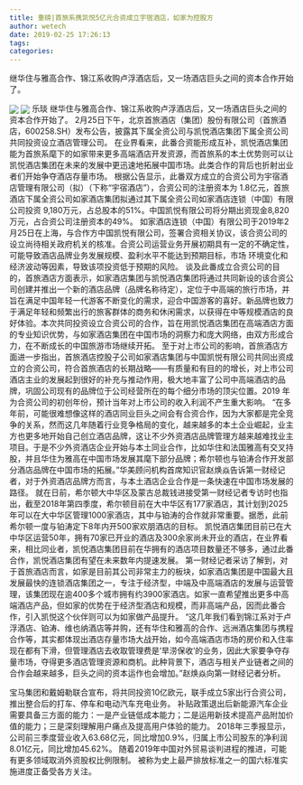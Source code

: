 ```yaml
---
title: 重磅|首旅系携凯悦5亿元合资成立宇宿酒店，如家为控股方
author: wetech
date: 2019-02-25 17:26:13
tags: 
categories: 
---
```

继华住与雅高合作、锦江系收购卢浮酒店后，又一场酒店巨头之间的资本合作开始了。
<!-- more -->
<img align="center" border="0" src="https://imgcdn.yicai.com/uppics/images/2019/02/f1808e7fa37ea7f0d65100ede8f89b59.jpg" />
<img align="center" border="0" src="https://imgcdn.yicai.com/uppics/images/2019/02/00426d90f182df980dc71ed2e82c8c6f.jpg" />
乐琰
继华住与雅高合作、锦江系收购卢浮酒店后，又一场酒店巨头之间的资本合作开始了。
2月25日下午，北京首旅酒店（集团）股份有限公司（首旅酒店，600258.SH）发布公告，披露其下属全资公司与凯悦酒店集团下属全资公司共同投资设立酒店管理公司。
在业界看来，此番合资能形成互补，凯悦酒店集团能为首旅系麾下的如家带来更多高端酒店开发资源，而首旅系的本土优势则可以让凯悦酒店集团在未来的发展中更迅速地拓展中国市场。此类合作的背后也折射出业者们开始争夺酒店存量市场。
根据公告显示，此番双方成立的合资公司为宇宿酒店管理有限公司（拟）（下称“宇宿酒店”），合资公司的注册资本为 1.8亿元，首旅酒店下属全资公司如家酒店集团拟通过其下属全资公司如家酒店连锁（中国）有限公司投资 9,180万元，占总股本的51%。中国凯悦有限公司将分期出资现金8,820万元，占合资公司注册资本的49%。
如家酒店连锁（中国）有限公司于2019年2月25日在上海，与合作方中国凯悦有限公司，签署合资相关协议，该合资公司的设立尚待相关政府机关的核准。合资公司运营业务开展初期具有一定的不确定性，可能导致酒店品牌业务发展规模、盈利水平不能达到预期目标，市场 环境变化和经济波动等因素，导致该项投资低于预期的风险。
谈及此番成立合资公司的目的，首旅酒店方面表示，如家酒店集团与凯悦酒店集团将通过共同新设的该合资公司创建并推出一个新的酒店品牌（品牌名称待定），定位于中高端的旅行市场，并旨在满足中国年轻一代游客不断变化的需求，迎合中国游客的喜好。新品牌也致力于满足年轻和频繁出行的旅客群体的商务和休闲需求，以获得在中等规模酒店的良好体验。本次共同投资设立合资公司的合作，旨在用凯悦酒店集团在高端酒店方面的专业知识优势，与如家酒店集团在中国市场的洞察力和庞大网络，由双方形成合力，在不断成长的中国旅游市场继续开拓。
至于对上市公司的影响，首旅酒店方面进一步指出，首旅酒店控股子公司如家酒店集团与中国凯悦有限公司共同出资成立的合资公司，符合首旅酒店的长期战略——有质量和有目的的增长，对上市公司酒店主业的发展起到很好的补充与推动作用，极大地丰富了公司中高端酒店的品牌，巩固公司现有的品牌位于公司经营所在的每个细分市场的顶尖位置。2019 年为合资公司的初创年份，预计当年对上市公司的收入利润不产生重大影响。
“在多年前，可能很难想像这样的酒店同业巨头之间会有合资合作，因为大家都是完全竞争的关系，然而这几年随着行业竞争格局的变化，越来越多的本土企业崛起，业主方也更多地开始自己创立酒店品牌，这让不少外资酒店品牌管理方越来越难找业主项目。于是不少外资酒店企业开始与本土同业合作，比如华住和法国雅高有交叉持股，并且华住为雅高在中国市场发展其麾下部分品牌；希尔顿也与铂涛合作开发部分酒店品牌在中国市场的拓展。”华美顾问机构首席知识官赵焕焱告诉第一财经记者，对于外资酒店品牌方而言，与本土酒店企业合作是一条快速在中国市场发展的路径。
就在日前，希尔顿大中华区及蒙古总裁钱进接受第一财经记者专访时也指出，截至2018年第四季度，希尔顿目前在大中华区有177家酒店，其计划到2025年可以在大中华区管理1000家酒店，其中与铂涛的合作就非常重要。据悉，此前希尔顿一度与铂涛定下8年内开500家欢朋酒店的目标。
凯悦酒店集团目前已在大中华区运营50年，拥有70家已开业的酒店及300余家尚未开业的酒店，在业界看来，相比同业者，凯悦酒店集团目前在华拥有的酒店项目数量还不够多，通过此番合作，凯悦酒店集团有望在未来数年内提速发展。
第一财经记者采访了解到，对于首旅酒店而言，如家是目前其公司非常主力的板块，如家酒店集团是中国最大且发展最快的连锁酒店集团之一，专注于经济型，中端及中高端酒店的发展与运营管理，该集团现在逾400多个城市拥有约3900家酒店。如家一直希望推出更多中高端酒店产品，但如家的优势在于经济型酒店和规模，而非高端产品，因而此番合作，引入凯悦这个伙伴则可以为如家做产品提升。
“这几年我们看到锦江系对于卢浮酒店、铂涛、维也纳酒店等并购，还有华住和雅高的合作、远洲酒店集团与携程合作等，其实都体现出酒店存量市场大战开始，如今高端酒店市场的房价和入住率现在都有下滑，但管理酒店去收取管理费是‘旱涝保收’的业务，因此大家要争夺存量市场，夺得更多酒店管理资源和商机。此种背景下，酒店与相关产业链者之间的合作会越来越多，巨头之间的资本运作也会增加。”赵焕焱向第一财经记者分析。
 
 
宝马集团和戴姆勒联合宣布，将共同投资10亿欧元，联手成立5家出行合资公司，推出整合后的打车、停车和电动汽车充电业务。
补贴政策退出后新能源汽车企业需要具备三方面的能力：一是产业链低成本能力；二是运用新技术提高产品附加价值的能力；三是深刻理解用户痛点及提高用户体验的能力。
2018年三季报显示，公司前三季度营业收入63.68亿元，同比增加0.9%，归属上市公司股东的净利润8.01亿元，同比增加45.62%。
随着2019年中国对外贸易谈判进程的推进，可能有更多领域取消外资股权比例限制。
被称为史上最严排放标准之一的国六标准实施进度正备受各方关注。
